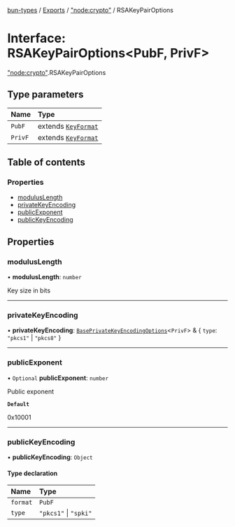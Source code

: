 [bun-types](https://oven-sh.github.io/bun-types/README.md) / [Exports](https://oven-sh.github.io/bun-types/modules.md) / ["node:crypto"](https://oven-sh.github.io/bun-types/modules/node_crypto_.md) / RSAKeyPairOptions

# Interface: RSAKeyPairOptions<PubF, PrivF\>

["node:crypto"](https://oven-sh.github.io/bun-types/modules/node_crypto_.md).RSAKeyPairOptions

## Type parameters

| Name | Type |
| :------ | :------ |
| `PubF` | extends [`KeyFormat`](https://oven-sh.github.io/bun-types/modules/crypto_.md#keyformat) |
| `PrivF` | extends [`KeyFormat`](https://oven-sh.github.io/bun-types/modules/crypto_.md#keyformat) |

## Table of contents

### Properties

- [modulusLength](https://oven-sh.github.io/bun-types/interfaces/node_crypto_.RSAKeyPairOptions.md#moduluslength)
- [privateKeyEncoding](https://oven-sh.github.io/bun-types/interfaces/node_crypto_.RSAKeyPairOptions.md#privatekeyencoding)
- [publicExponent](https://oven-sh.github.io/bun-types/interfaces/node_crypto_.RSAKeyPairOptions.md#publicexponent)
- [publicKeyEncoding](https://oven-sh.github.io/bun-types/interfaces/node_crypto_.RSAKeyPairOptions.md#publickeyencoding)

## Properties

### modulusLength

• **modulusLength**: `number`

Key size in bits

___

### privateKeyEncoding

• **privateKeyEncoding**: [`BasePrivateKeyEncodingOptions`](https://oven-sh.github.io/bun-types/interfaces/crypto_.BasePrivateKeyEncodingOptions.md)<`PrivF`\> & { `type`: ``"pkcs1"`` \| ``"pkcs8"``  }

___

### publicExponent

• `Optional` **publicExponent**: `number`

Public exponent

**`Default`**

0x10001

___

### publicKeyEncoding

• **publicKeyEncoding**: `Object`

#### Type declaration

| Name | Type |
| :------ | :------ |
| `format` | `PubF` |
| `type` | ``"pkcs1"`` \| ``"spki"`` |
